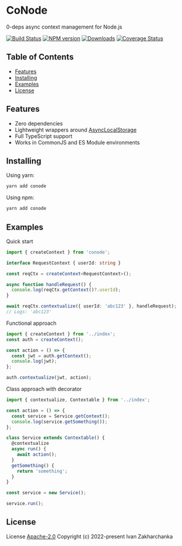 # CoNode

0-deps async context management for Node.js

[![Build Status][github-image]][github-url]
[![NPM version][npm-image]][npm-url]
[![Downloads][downloads-image]][npm-url]
[![Coverage Status][codecov-image]][codecov-url]

## Table of Contents

  - [Features](#features)
  - [Installing](#installing)
  - [Examples](#examples)
  - [License](#license)

## Features

- Zero dependencies  
- Lightweight wrappers around [AsyncLocalStorage](https://nodejs.org/api/async_hooks.html)  
- Full TypeScript support  
- Works in CommonJS and ES Module environments  

## Installing

Using yarn:

```bash
yarn add conode
```

Using npm:

```bash
yarn add conode
```

## Examples

Quick start
```typescript
import { createContext } from 'conode';

interface RequestContext { userId: string }

const reqCtx = createContext<RequestContext>();

async function handleRequest() {
  console.log(reqCtx.getContext()?.userId);
}

await reqCtx.contextualize({ userId: 'abc123' }, handleRequest);
// Logs: 'abc123'
```

Functional approach
```typescript
import { createContext } from '../index';
const auth = createContext();

const action = () => {
  const jwt = auth.getContext();
  console.log(jwt);
};

auth.contextualize(jwt, action);
```

Class approach with decorator
```typescript
import { contextualize, Contextable } from '../index';

const action = () => {
  const service = Service.getContext();
  console.log(service.getSomething());
};

class Service extends Contextable() {
  @contextualize
  async run() {
    await action();
  }
  getSomething() {
    return 'something';
  }
}

const service = new Service();

service.run();
```

## License

License [Apache-2.0](http://www.apache.org/licenses/LICENSE-2.0)
Copyright (c) 2022-present Ivan Zakharchanka

[npm-url]: https://www.npmjs.com/package/conode
[downloads-image]: https://img.shields.io/npm/dw/conode.svg?maxAge=43200
[npm-image]: https://img.shields.io/npm/v/conode.svg?maxAge=43200
[github-url]: https://github.com/3axap4eHko/conode/actions/workflows/build.yml
[github-image]: https://github.com/3axap4eHko/conode/actions/workflows/build.yml/badge.svg
[codecov-url]: https://codecov.io/gh/3axap4eHko/conode
[codecov-image]: https://codecov.io/gh/3axap4eHko/conode/branch/master/graph/badge.svg?token=JZ8QCGH6PI

